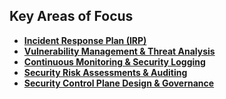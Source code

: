 ## **Key Areas of Focus**

- **[Incident Response Plan (IRP)](./Incident_Response_Plan.md)**
- **[Vulnerability Management & Threat Analysis](./Vulnerability_Management.md)**
- **[Continuous Monitoring & Security Logging](./Continuous_Monitoring.md)**
- **[Security Risk Assessments & Auditing](./Security_Risk_Assessments.md)**
- **[Security Control Plane Design & Governance](./Security_Control_Plane.md)**
